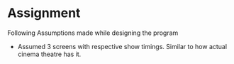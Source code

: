 # Assignment
Following Assumptions made while designing the program
  - Assumed 3 screens with respective show timings. Similar to how actual cinema theatre has it.
